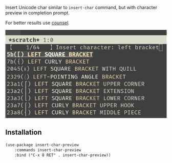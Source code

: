 Insert Unicode char similar to `insert-char` command, but with character preview in completion
prompt.

For better results use [counsel](https://github.com/abo-abo/swiper).

![screenshot](screenshot.png)

## Installation

```elisp
(use-package insert-char-preview
    :commands insert-char-preview
    :bind ("C-x 8 RET" . insert-char-preview))
```
